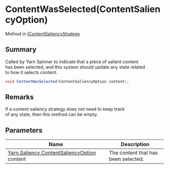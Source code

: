 # ContentWasSelected(ContentSaliencyOption)

Method in [IContentSaliencyStrategy](yarn.saliency.icontentsaliencystrategy.md)

## Summary

Called by Yarn Spinner to indicate that a piece of salient content\
has been selected, and this system should update any state related\
to how it selects content.

```csharp
void ContentWasSelected(ContentSaliencyOption content);
```

## Remarks

If a content saliency strategy does not need to keep track\
of any state, then this method can be empty.

## Parameters

| Name                                                                                  | Description                         |
| ------------------------------------------------------------------------------------- | ----------------------------------- |
| [Yarn.Saliency.ContentSaliencyOption](yarn.saliency.contentsaliencyoption.md) content | The content that has been selected. |
